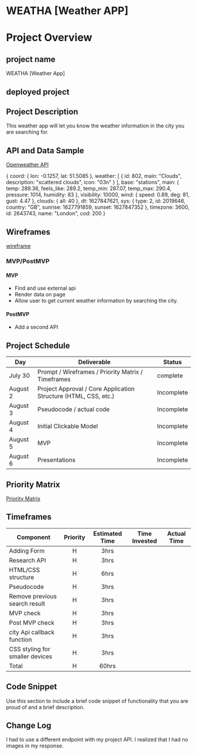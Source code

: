 # WEATHA [Weather APP]


# Project Overview

## project name
WEATHA [Weather App]

## deployed project


## Project Description
This weather app will let you know the weather information in the city you are searching for.


## API and Data Sample

[Openweather API]( http://api.openweathermap.org/data/2.5/weather?q=London,uk&APPID=b351ed20610d69f0305baa374dd8c604)

{
coord: {
lon: -0.1257,
lat: 51.5085
},
weather: [
{
id: 802,
main: "Clouds",
description: "scattered clouds",
icon: "03n"
}
],
base: "stations",
main: {
temp: 289.36,
feels_like: 289.2,
temp_min: 287.07,
temp_max: 290.4,
pressure: 1014,
humidity: 83
},
visibility: 10000,
wind: {
speed: 0.89,
deg: 81,
gust: 4.47
},
clouds: {
all: 40
},
dt: 1627847621,
sys: {
type: 2,
id: 2019646,
country: "GB",
sunrise: 1627791859,
sunset: 1627847352
},
timezone: 3600,
id: 2643743,
name: "London",
cod: 200
}

## Wireframes

[wireframe](https://wireframepro.mockflow.com/editor.jsp?editor=on&publicid=M3ac6ed739000c2aad3f96a7ad2539ab51627839537213&perm=Create&projectid=M6399d0c99000f89df18067c9a21418231627840180577&ptitle=WEATHA&bgcolor=white&category=featured#/page/d09fe70a6b2d4fdf910dfbe2b857596a)

### MVP/PostMVP

#### MVP 

- Find and use external api 
- Render data on page 
- Allow user to get current weather information by searching the city.

#### PostMVP  

- Add a second API




## Project Schedule


|  Day | Deliverable | Status
|---|---| ---|
|July 30| Prompt / Wireframes / Priority Matrix / Timeframes | complete
|August 2| Project Approval / Core Application Structure (HTML, CSS, etc.) | Incomplete
|August 3| Pseudocode / actual code | Incomplete
|August 4| Initial Clickable Model  | Incomplete
|August 5| MVP | Incomplete
|August 6| Presentations | Incomplete

## Priority Matrix

[Priority Matrix](https://wireframepro.mockflow.com/editor.jsp?editor=on&bgcolor=white&perm=Create&ptitle=WEATHA&category=featured&projectid=M6399d0c99000f89df18067c9a21418231627840180577&publicid=dd2df16ea2ed4c6aa870d49b186e1338#/page/D3fe0d0c51c22b594cdbb8f523a1ddec5)

## Timeframes

| Component | Priority | Estimated Time | Time Invested | Actual Time |
| --- | :---: |  :---: | :---: | :---: |
| Adding Form | H | 3hrs|  |  |
| Research API | H | 3hrs|  ||
| HTML/CSS structure | H | 6hrs|  |  |
| Pseudocode | H | 3hrs| | |
| Remove previous search result | H | 3hrs| |  |
| MVP check| H | 3hrs|  |  |
| Post MVP check | H | 3hrs|  |  |
| city Api callback function  | H | 3hrs| |  |
|CSS styling for smaller devices | H | 3hrs| |  |
| Total | H | 60hrs| | |








## Code Snippet

Use this section to include a brief code snippet of functionality that you are proud of and a brief description.  



## Change Log
I had to use a different endpoint with my project API. I realized that I had no images in my response.
